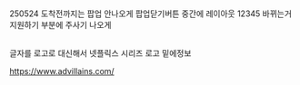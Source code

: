##
250524
도착전까지는 팝업 안나오게
팝업닫기버튼
중간에 레이아웃 12345 바뀌는거
지원하기 부분에 주사기 나오게

##

글자를 로고로 대신해서
넷플릭스 시리즈
로고
밑에정보


https://www.advillains.com/